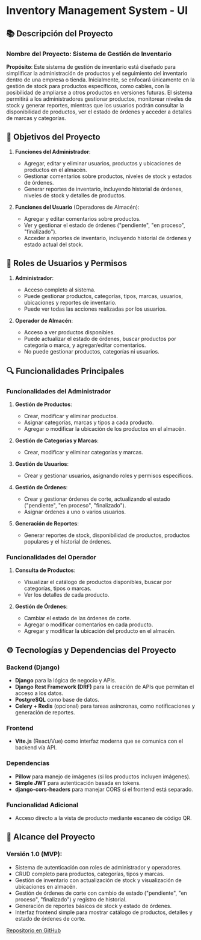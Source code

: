 # Inventory Management System - UI

## 📚 Descripción del Proyecto

### Nombre del Proyecto: Sistema de Gestión de Inventario

**Propósito**: Este sistema de gestión de inventario está diseñado para simplificar la administración de productos y el seguimiento del inventario dentro de una empresa o tienda. Inicialmente, se enfocará únicamente en la gestión de stock para productos específicos, como cables, con la posibilidad de ampliarse a otros productos en versiones futuras. El sistema permitirá a los administradores gestionar productos, monitorear niveles de stock y generar reportes, mientras que los usuarios podrán consultar la disponibilidad de productos, ver el estado de órdenes y acceder a detalles de marcas y categorías.

## 🚀 Objetivos del Proyecto

1. **Funciones del Administrador**:

   - Agregar, editar y eliminar usuarios, productos y ubicaciones de productos en el almacén.
   - Gestionar comentarios sobre productos, niveles de stock y estados de órdenes.
   - Generar reportes de inventario, incluyendo historial de órdenes, niveles de stock y detalles de productos.

2. **Funciones del Usuario** (Operadores de Almacén):
   - Agregar y editar comentarios sobre productos.
   - Ver y gestionar el estado de órdenes ("pendiente", "en proceso", "finalizado").
   - Acceder a reportes de inventario, incluyendo historial de órdenes y estado actual del stock.

## 👥 Roles de Usuarios y Permisos

1. **Administrador**:

   - Acceso completo al sistema.
   - Puede gestionar productos, categorías, tipos, marcas, usuarios, ubicaciones y reportes de inventario.
   - Puede ver todas las acciones realizadas por los usuarios.

2. **Operador de Almacén**:
   - Acceso a ver productos disponibles.
   - Puede actualizar el estado de órdenes, buscar productos por categoría o marca, y agregar/editar comentarios.
   - No puede gestionar productos, categorías ni usuarios.

## 🔍 Funcionalidades Principales

### Funcionalidades del Administrador

1. **Gestión de Productos**:

   - Crear, modificar y eliminar productos.
   - Asignar categorías, marcas y tipos a cada producto.
   - Agregar o modificar la ubicación de los productos en el almacén.

2. **Gestión de Categorías y Marcas**:

   - Crear, modificar y eliminar categorías y marcas.

3. **Gestión de Usuarios**:

   - Crear y gestionar usuarios, asignando roles y permisos específicos.

4. **Gestión de Órdenes**:

   - Crear y gestionar órdenes de corte, actualizando el estado ("pendiente", "en proceso", "finalizado").
   - Asignar órdenes a uno o varios usuarios.

5. **Generación de Reportes**:
   - Generar reportes de stock, disponibilidad de productos, productos populares y el historial de órdenes.

### Funcionalidades del Operador

1. **Consulta de Productos**:

   - Visualizar el catálogo de productos disponibles, buscar por categorías, tipos o marcas.
   - Ver los detalles de cada producto.

2. **Gestión de Órdenes**:
   - Cambiar el estado de las órdenes de corte.
   - Agregar o modificar comentarios en cada producto.
   - Agregar y modificar la ubicación del producto en el almacén.

## ⚙️ Tecnologías y Dependencias del Proyecto

### Backend (Django)

- **Django** para la lógica de negocio y APIs.
- **Django Rest Framework (DRF)** para la creación de APIs que permitan el acceso a los datos.
- **PostgreSQL** como base de datos.
- **Celery + Redis** (opcional) para tareas asíncronas, como notificaciones y generación de reportes.

### Frontend

- **Vite.js** (React/Vue) como interfaz moderna que se comunica con el backend vía API.

### Dependencias

- **Pillow** para manejo de imágenes (si los productos incluyen imágenes).
- **Simple JWT** para autenticación basada en tokens.
- **django-cors-headers** para manejar CORS si el frontend está separado.

### Funcionalidad Adicional

- Acceso directo a la vista de producto mediante escaneo de código QR.

## 🔑 Alcance del Proyecto

### Versión 1.0 (MVP):

- Sistema de autenticación con roles de administrador y operadores.
- CRUD completo para productos, categorías, tipos y marcas.
- Gestión de inventario con actualización de stock y visualización de ubicaciones en almacén.
- Gestión de órdenes de corte con cambio de estado ("pendiente", "en proceso", "finalizado") y registro de historial.
- Generación de reportes básicos de stock y estado de órdenes.
- Interfaz frontend simple para mostrar catálogo de productos, detalles y estado de órdenes de corte.

[Repositorio en GitHub](https://github.com/emadiaz15/InventoryManagementSystem-UI.git)
